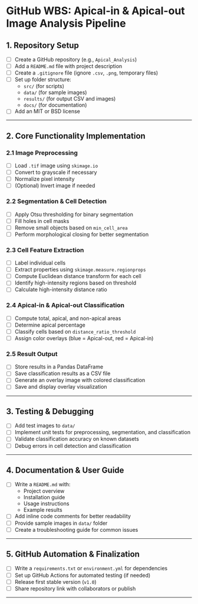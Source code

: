 # **GitHub WBS: Apical-in & Apical-out Image Analysis Pipeline**
## **1. Repository Setup**
- [ ] Create a GitHub repository (e.g., `Apical_Analysis`)
- [ ] Add a `README.md` file with project description
- [ ] Create a `.gitignore` file (ignore `.csv`, `.png`, temporary files)
- [ ] Set up folder structure:
  - `src/` (for scripts)
  - `data/` (for sample images)
  - `results/` (for output CSV and images)
  - `docs/` (for documentation)
- [ ] Add an MIT or BSD license
---

## **2. Core Functionality Implementation**
### **2.1 Image Preprocessing**
- [ ] Load `.tif` image using `skimage.io`
- [ ] Convert to grayscale if necessary
- [ ] Normalize pixel intensity
- [ ] (Optional) Invert image if needed

### **2.2 Segmentation & Cell Detection**
- [ ] Apply Otsu thresholding for binary segmentation
- [ ] Fill holes in cell masks
- [ ] Remove small objects based on `min_cell_area`
- [ ] Perform morphological closing for better segmentation

### **2.3 Cell Feature Extraction**
- [ ] Label individual cells
- [ ] Extract properties using `skimage.measure.regionprops`
- [ ] Compute Euclidean distance transform for each cell
- [ ] Identify high-intensity regions based on threshold
- [ ] Calculate high-intensity distance ratio

### **2.4 Apical-in & Apical-out Classification**
- [ ] Compute total, apical, and non-apical areas
- [ ] Determine apical percentage
- [ ] Classify cells based on `distance_ratio_threshold`
- [ ] Assign color overlays (blue = Apical-out, red = Apical-in)

### **2.5 Result Output**
- [ ] Store results in a Pandas DataFrame
- [ ] Save classification results as a CSV file
- [ ] Generate an overlay image with colored classification
- [ ] Save and display overlay visualization
---

## **3. Testing & Debugging**
- [ ] Add test images to `data/`
- [ ] Implement unit tests for preprocessing, segmentation, and classification
- [ ] Validate classification accuracy on known datasets
- [ ] Debug errors in cell detection and classification
---

## **4. Documentation & User Guide**
- [ ] Write a `README.md` with:
  - Project overview
  - Installation guide
  - Usage instructions
  - Example results
- [ ] Add inline code comments for better readability
- [ ] Provide sample images in `data/` folder
- [ ] Create a troubleshooting guide for common issues
---

## **5. GitHub Automation & Finalization**
- [ ] Write a `requirements.txt` or `environment.yml` for dependencies
- [ ] Set up GitHub Actions for automated testing (if needed)
- [ ] Release first stable version (`v1.0`)
- [ ] Share repository link with collaborators or publish
---
